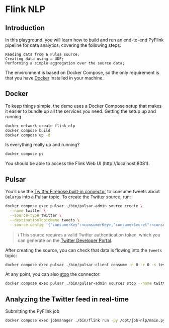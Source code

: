 # Flink NLP

## Introduction

In this playground, you will learn how to build and run an end-to-end PyFlink pipeline for data analytics, covering the following steps:

    Reading data from a Pulsa source;
    Creating data using a UDF;
    Performing a simple aggregation over the source data;

The environment is based on Docker Compose, so the only requirement is that you have [Docker](https://www.docker.com/) installed in your machine.

## Docker

To keep things simple, the demo uses a Docker Compose setup that makes it easier to bundle up all the services you need.
Getting the setup up and running

```bash
docker network create flink-nlp
docker compose build
docker compose up -d
```

Is everything really up and running?

```bash
docker compose ps
```

You should be able to access the Flink Web UI (http://localhost:8081).

## Pulsar

You’ll use the [Twitter Firehose built-in connector](https://pulsar.apache.org/docs/en/io-twitter-source) to consume tweets about `Belarus` into a Pulsar topic. To create the Twitter source, run:

```bash
docker compose exec pulsar ./bin/pulsar-admin source create \
  --name twitter \
  --source-type twitter \
  --destinationTopicName tweets \
  --source-config '{"consumerKey":<consumerKey>,"consumerSecret":<consumerSecret>,"token":<token>,"tokenSecret":<tokenSecret>, "terms":"Belarus"}'
```

> :information_source: This source requires a valid Twitter authentication token, which you can generate on the [Twitter Developer Portal](https://developer.twitter.com/en/docs/authentication/oauth-1-0a/obtaining-user-access-tokens).

After creating the source, you can check that data is flowing into the `tweets` topic:

```bash
docker compose exec pulsar ./bin/pulsar-client consume -n 0 -r 0 -s test tweets
```

At any point, you can also [stop](https://pulsar.apache.org/docs/en/io-use/#stop-a-connector) the connector:

```bash
docker compose exec pulsar ./bin/pulsar-admin sources stop --name twitter
```

## Analyzing the Twitter feed in real-time

Submitting the PyFlink job

```bash
docker compose exec jobmanager ./bin/flink run -py /opt/job-nlp/main.py
```
